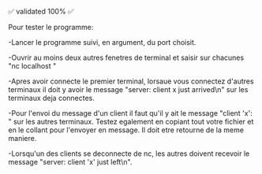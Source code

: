 ✅ validated 100% ✅


Pour tester le programme:

-Lancer le programme suivi, en argument, du port choisit.

-Ouvrir au moins deux autres fenetres de terminal et saisir sur chacunes "nc localhost <numero de port>"

-Apres avoir connecte le premier terminal, lorsaue vous connectez d'autres terminaux il doit y avoir le message "server: client x just arrived\n" sur les terminaux deja connectes.

-Pour l'envoi du message d'un client il faut qu'il y ait le message "client 'x': <votre message>" sur les autres terminaux. Testez egalement en copiant tout votre fichier et en le collant pour l'envoyer en message. Il doit etre retourne de la meme maniere.

-Lorsqu'un des clients se deconnecte de nc, les autres doivent recevoir le message "server: client 'x' just left\n".

